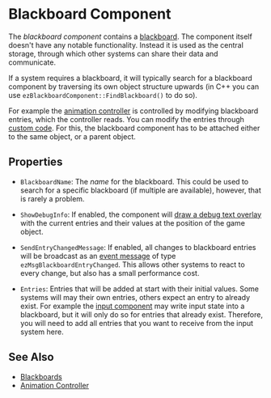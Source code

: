 # Blackboard Component

The *blackboard component* contains a [blackboard](blackboards.md). The component itself doesn't have any notable functionality. Instead it is used as the central storage, through which other systems can share their data and communicate.

If a system requires a blackboard, it will typically search for a blackboard component by traversing its own object structure upwards (in C++ you can use `ezBlackboardComponent::FindBlackboard()` to do so).

For example the [animation controller](../animation/skeletal-animation/animation-controller/animation-controller-overview.md) is controlled by modifying blackboard entries, which the controller reads. You can modify the entries through [custom code](../custom-code/custom-code-overview.md). For this, the blackboard component has to be attached either to the same object, or a parent object.

## Properties

* `BlackboardName`: The *name* for the blackboard. This could be used to search for a specific blackboard (if multiple are available), however, that is rarely a problem.

* `ShowDebugInfo`: If enabled, the component will [draw a debug text overlay](../debugging/debug-rendering.md) with the current entries and their values at the position of the game object.

* `SendEntryChangedMessage`: If enabled, all changes to blackboard entries will be broadcast as an [event message](../runtime/world/world-messaging.md#event-messages) of type `ezMsgBlackboardEntryChanged`. This allows other systems to react to every change, but also has a small performance cost.

* `Entries`: Entries that will be added at start with their initial values. Some systems will may their own entries, others expect an entry to already exist. For example the [input component](../input/input-component.md) may write input state into a blackboard, but it will only do so for entries that already exist. Therefore, you will need to add all entries that you want to receive from the input system here.

## See Also


* [Blackboards](blackboards.md)
* [Animation Controller](../animation/skeletal-animation/animation-controller/animation-controller-overview.md)

